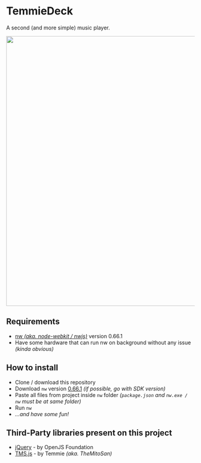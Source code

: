 # TemmieDeck
A second (and more simple) music player.

<p align="center"><img src="https://pbs.twimg.com/media/FZCsL3PWQAI7j8O?format=jpg&name=large" width="720"></p>

## Requirements
- <a href="https://nwjs.io/">nw <i>(aka. node-webkit / nwjs)</i></a> version 0.66.1
- Have some hardware that can run nw on background without any issue <i>(kinda obvious)</i>

## How to install
- Clone / download this repository
- Download <code>nw</code> version <a href="https://dl.nwjs.io/v0.66.1/">0.66.1</a> <i>(if possible, go with SDK version)</i>
- Paste all files from project inside <code>nw</code> folder <i>(<code>package.json</code> and <code>nw.exe / nw</code> must be at same folder)</i>
- Run <code>nw</code>
- <i>...and have some fun!</i>

## Third-Party libraries present on this project
- <a href="https://jquery.com/">jQuery</a> - by OpenJS Foundation
- <a href="https://github.com/themitosan/TMS.js">TMS.js</a> - by Temmie <i>(aka. TheMitoSan)</i>
